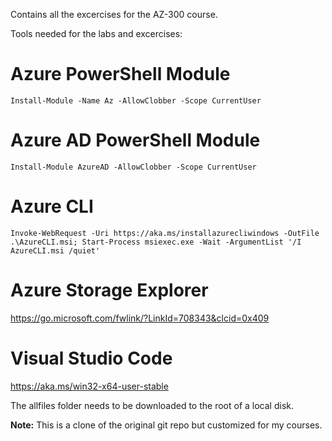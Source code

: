 Contains all the excercises for the AZ-300 course.

Tools needed for the labs and excercises:

# Azure PowerShell Module
`Install-Module -Name Az -AllowClobber -Scope CurrentUser`

# Azure AD PowerShell Module
`Install-Module AzureAD -AllowClobber -Scope CurrentUser`

# Azure CLI 
`Invoke-WebRequest -Uri https://aka.ms/installazurecliwindows -OutFile .\AzureCLI.msi; Start-Process msiexec.exe -Wait -ArgumentList '/I AzureCLI.msi /quiet'`

# Azure Storage Explorer
https://go.microsoft.com/fwlink/?LinkId=708343&clcid=0x409

# Visual Studio Code
https://aka.ms/win32-x64-user-stable

The allfiles folder needs to be downloaded to the root of a local disk.


**Note:** This is a clone of the original git repo but customized for my courses.
